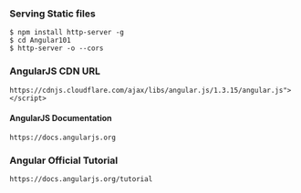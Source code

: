 ### Serving Static files
    $ npm install http-server -g
    $ cd Angular101
    $ http-server -o --cors


### AngularJS CDN URL
    https://cdnjs.cloudflare.com/ajax/libs/angular.js/1.3.15/angular.js"></script>

#### AngularJS Documentation
    https://docs.angularjs.org

### Angular Official Tutorial
    https://docs.angularjs.org/tutorial
